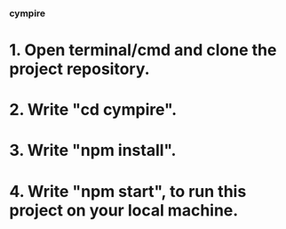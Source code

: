 ### cympire

# 1. Open terminal/cmd and clone the project repository.

# 2. Write "cd cympire".

# 3. Write "npm install".

# 4. Write "npm start", to run this project on your local machine.

